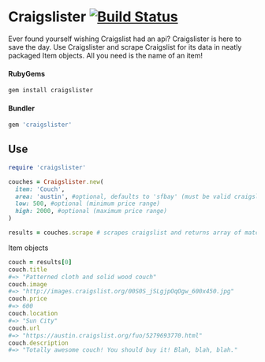 # Craigslister [![Build Status](https://travis-ci.org/yago580/craigslister.svg)](https://travis-ci.org/yago580/craigslister)
Ever found yourself wishing Craigslist had an api? Craigslister is here to save the day. Use Craigslister and scrape Craigslist for its data in neatly packaged Item objects. All you need is the name of an item!
#### RubyGems
```ruby
gem install craigslister
```
#### Bundler
```ruby
gem 'craigslister'
```

## Use
```ruby
require 'craigslister'

couches = Craigslister.new(
  item: 'Couch',
  area: 'austin', #optional, defaults to 'sfbay' (must be valid craigslist area prefix)
  low: 500, #optional (minimum price range)
  high: 2000, #optional (maximum price range)
)

results = couches.scrape # scrapes craigslist and returns array of matching items
```
Item objects
```ruby
couch = results[0]
couch.title
#=> "Patterned cloth and solid wood couch" 
couch.image
#=> "http://images.craigslist.org/00S0S_jSLgjpOqOgw_600x450.jpg"
couch.price
#=> 600
couch.location
#=> "Sun City"
couch.url
#=> "https://austin.craigslist.org/fuo/5279693770.html"
couch.description
#=> "Totally awesome couch! You should buy it! Blah, blah, blah."
```
